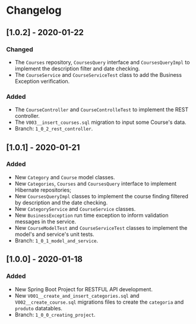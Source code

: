 # Changelog

## [1.0.2] - 2020-01-22

### Changed
- The `Courses` repository, `CoursesQuery` interface and `CoursesQueryImpl` to implement the description filter and date checking.
- The `CourseService` and `CourseServiceTest` class to add the Business Exception verification. 

### Added
- The `CourseController` and `CourseControlleTest` to implement the REST controller.
- The `V003__insert_courses.sql` migration to input some Course's data.
- Branch: `1_0_2_rest_controller`.


## [1.0.1] - 2020-01-21 

### Added
- New `Category` and `Course` model classes.
- New `Categories`, `Courses` and `CoursesQuery` interface to implement Hibernate repositories;
- New `CoursesQueryImpl` classes to implement the course finding filtered by description and the date checking.
- New `CategoryService` and `CourseService` classes.
- New `BusinessException` run time exception to inform validation messages in the service. 
- New `CourseModelTest` and `CourseServiceTest` classes to implement the model's and service's unit tests.
- Branch: `1_0_1_model_and_service`.


## [1.0.0] - 2020-01-18 

### Added
- New Spring Boot Project for RESTFUL API development.
- New `V001__create_and_insert_categories.sql` and `V002__create_course.sql` migrations files to create the `categoria` and `produto` datatables.  
- Branch: `1_0_0_creating_project`.